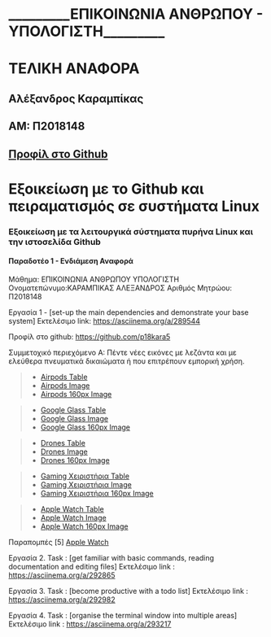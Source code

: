 # **_________ΕΠΙΚΟΙΝΩΝΙΑ ΑΝΘΡΩΠΟΥ - ΥΠΟΛΟΓΙΣΤΗ**_________
# ______________________ΤΕΛΙΚΗ ΑΝΑΦΟΡΑ______________________
## Αλέξανδρος Καραμπίκας

## ΑΜ: Π2018148 

## [Προφίλ στο Github](https://github.com/p18kara5)

# Εξοικείωση με το Github και πειραματισμός σε συστήματα Linux

### Εξοικείωση με τα λειτουργικά σύστηματα πυρήνα Linux και την ιστοσελίδα Github
#### Παραδοτέο 1 - Ενδιάμεση Αναφορά

Μάθημα: ΕΠΙΚΟΙΝΩΝΙΑ ΑΝΘΡΩΠΟΥ ΥΠΟΛΟΓΙΣΤΗ
Ονοματεπώνυμο:ΚΑΡΑΜΠΙΚΑΣ ΑΛΕΞΑΝΔΡΟΣ
Αριθμός Μητρώου: Π2018148

Εργασία 1 - [set-up the main dependencies and demonstrate your base system]
Εκτελέσιμο link: https://asciinema.org/a/289544

Προφίλ στο github: https://github.com/p18kara5


Συμμετοχικό περιεχόμενο
Α: Πέντε νέες εικόνες με λεζάντα και με ελεύθερα πνευματικά δικαιώματα ή που επιτρέπουν εμπορική χρήση.

> - [Airpods Table](https://github.com/p18kara5/gr/blob/gh-pages/_gallery/airpods.md)
> - [Airpods Image](https://github.com/p18kara5/gr/blob/gh-pages/images/airpods.jpg)
> - [Airpods 160px Image](https://github.com/p18kara5/gr/blob/gh-pages/images/airpods-thumb.jpg)

> - [Google Glass Table](https://github.com/p18kara5/gr/blob/gh-pages/_gallery/google-glass.md)
> - [Google Glass Image](https://github.com/p18kara5/gr/blob/gh-pages/images/google-glass.jpg)
> - [Google Glass 160px Image](https://github.com/p18kara5/gr/blob/gh-pages/images/google-glass-thumb.jpg)
         
> - [Drones Table](https://github.com/p18kara5/gr/blob/gh-pages/_gallery/drone.md)
> - [Drones Image](https://github.com/p18kara5/gr/blob/gh-pages/images/drone.jpg)
> - [Drones 160px Image](https://github.com/p18kara5/gr/blob/gh-pages/images/drone-thumb.jpg)
        
> - [Gaming Χειριστήρια Table](https://github.com/p18kara5/gr/blob/gh-pages/_gallery/games.md)
> - [Gaming Χειριστήρια Image](https://github.com/p18kara5/gr/blob/gh-pages/images/games.jpg)
> - [Gaming Χειριστήρια 160px Image](https://github.com/p18kara5/gr/blob/gh-pages/images/games-thumb.jpg)
        
> - [Apple Watch Table](https://github.com/p18kara5/gr/blob/gh-pages/_gallery/smart-watch.md)
> - [Apple Watch Image](https://github.com/p18kara5/gr/blob/gh-pages/images/smart-watch.jpg)
> - [Apple Watch 160px Image](https://github.com/p18kara5/gr/blob/gh-pages/images/smart-watch-thumb.jpg)

Παραπομπές
    [5] [Apple Watch](https://el.wikipedia.org/wiki/Apple_Watch)

Εργασία 2. Task : [get familiar with basic commands, reading documentation and editing files]
Εκτελέσιμο link : https://asciinema.org/a/292865

Εργασία 3. Task : [become productive with a todo list]
Εκτελέσιμο link : https://asciinema.org/a/292982

Εργασία 4. Task :  [organise the terminal window into multiple areas]
Εκτελέσιμο link : https://asciinema.org/a/293217
